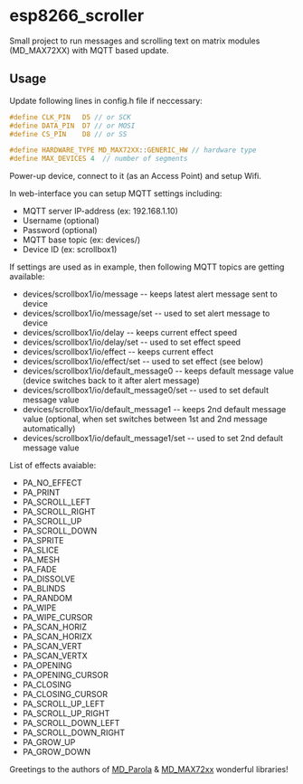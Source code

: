# esp8266_scroller

Small project to run messages and scrolling text on matrix modules (MD_MAX72XX) with MQTT based update.

## Usage

Update following lines in config.h file if neccessary:

```c
#define CLK_PIN   D5 // or SCK
#define DATA_PIN  D7 // or MOSI
#define CS_PIN    D8 // or SS

#define HARDWARE_TYPE MD_MAX72XX::GENERIC_HW // hardware type
#define MAX_DEVICES 4  // number of segments
```

Power-up device, connect to it (as an Access Point) and setup Wifi.

In web-interface you can setup MQTT settings including:
- MQTT server IP-address (ex: 192.168.1.10)
- Username (optional)
- Password (optional)
- MQTT base topic (ex: devices/)
- Device ID (ex: scrollbox1)

If settings are used as in example, then following MQTT topics are getting available:
- devices/scrollbox1/io/message -- keeps latest alert message sent to device
- devices/scrollbox1/io/message/set -- used to set alert message to device
- devices/scrollbox1/io/delay -- keeps current effect speed
- devices/scrollbox1/io/delay/set -- used to set effect speed
- devices/scrollbox1/io/effect -- keeps current effect
- devices/scrollbox1/io/effect/set -- used to set effect (see below)
- devices/scrollbox1/io/default_message0 -- keeps default message value (device switches back to it after alert message)
- devices/scrollbox1/io/default_message0/set -- used to set default message value
- devices/scrollbox1/io/default_message1 -- keeps 2nd default message value (optional, when set switches between 1st and 2nd message automatically)
- devices/scrollbox1/io/default_message1/set -- used to set 2nd default message value

List of effects avaiable:
- PA_NO_EFFECT
- PA_PRINT
- PA_SCROLL_LEFT
- PA_SCROLL_RIGHT
- PA_SCROLL_UP
- PA_SCROLL_DOWN
- PA_SPRITE
- PA_SLICE
- PA_MESH
- PA_FADE
- PA_DISSOLVE
- PA_BLINDS
- PA_RANDOM
- PA_WIPE
- PA_WIPE_CURSOR
- PA_SCAN_HORIZ
- PA_SCAN_HORIZX
- PA_SCAN_VERT
- PA_SCAN_VERTX
- PA_OPENING
- PA_OPENING_CURSOR
- PA_CLOSING
- PA_CLOSING_CURSOR
- PA_SCROLL_UP_LEFT
- PA_SCROLL_UP_RIGHT
- PA_SCROLL_DOWN_LEFT
- PA_SCROLL_DOWN_RIGHT
- PA_GROW_UP
- PA_GROW_DOWN

Greetings to the authors of [MD_Parola](https://github.com/MajicDesigns/MD_Parola) & [MD_MAX72xx](https://github.com/MajicDesigns/MD_MAX72xx) wonderful libraries!